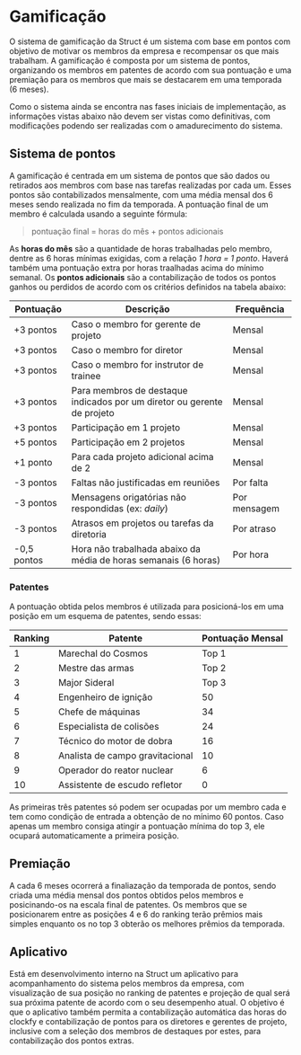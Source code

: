 # Gamificação
O sistema de gamificação da Struct é um sistema com base em pontos com objetivo de motivar os membros da empresa e recompensar os que mais trabalham. A gamificação é composta por um sistema de pontos, organizando os membros em patentes de acordo com sua pontuação e uma premiação para os membros que mais se destacarem em uma temporada (6 meses).

Como o sistema ainda se encontra nas fases iniciais de implementação, as informações vistas abaixo não devem ser vistas como definitivas, com modificações podendo ser realizadas com o amadurecimento do sistema.

## Sistema de pontos
A gamificação é centrada em um sistema de pontos que são dados ou retirados aos membros com base nas tarefas realizadas por cada um. Esses pontos são contabilizados mensalmente, com uma média mensal dos 6 meses sendo realizada no fim da temporada.
A pontuação final de um membro é calculada usando a seguinte fórmula:
> pontuação final = horas do mês + pontos adicionais

As **horas do mês** são a quantidade de horas trabalhadas pelo membro, dentre as 6 horas mínimas exigidas, com a relação *1 hora = 1 ponto*. Haverá também uma pontuação extra por horas traalhadas acima do mínimo semanal.
Os **pontos adicionais** são a contabilização de todos os pontos ganhos ou perdidos de acordo com os critérios definidos na tabela abaixo:

Pontuação | Descrição | Frequência
------------ | ------------- | -------------
+3 pontos | Caso o membro for gerente de projeto | Mensal
+3 pontos | Caso o membro for diretor | Mensal
+3 pontos | Caso o membro for instrutor de trainee | Mensal
+3 pontos | Para membros de destaque indicados por um diretor ou gerente de projeto | Mensal
+3 pontos | Participação em 1 projeto | Mensal
+5 pontos | Participação em 2 projetos | Mensal
+1 ponto | Para cada projeto adicional acima de 2 | Mensal
-3 pontos | Faltas não justificadas em reuniões | Por falta
-3 pontos | Mensagens origatórias não respondidas (ex: *daily*) | Por mensagem
-3 pontos | Atrasos em projetos ou tarefas da diretoria | Por atraso
-0,5 pontos | Hora não trabalhada abaixo da média de horas semanais (6 horas) | Por hora

### Patentes
A pontuação obtida pelos membros é utilizada para posicioná-los em uma posição em um esquema de patentes, sendo essas:

Ranking | Patente | Pontuação Mensal
------------ | ------------- | -------------
1 | Marechal do Cosmos | Top 1
2 | Mestre das armas | Top 2
3 | Major Sideral | Top 3
4 | Engenheiro de ignição | 50
5 | Chefe de máquinas | 34
6 | Especialista de colisões | 24
7 | Técnico do motor de dobra | 16
8 | Analista de campo gravitacional | 10
9 | Operador do reator nuclear | 6
10 | Assistente de escudo refletor | 0

As primeiras três patentes só podem ser ocupadas por um membro cada e tem como condição de entrada a obtenção de no mínimo 60 pontos. Caso apenas um membro consiga atingir a pontuação mínima do top 3, ele ocupará automaticamente a primeira posição.

## Premiação
A cada 6 meses ocorrerá a finaliazação da temporada de pontos, sendo criada uma média mensal dos pontos obtidos pelos membros e posicinando-os na escala final de patentes.
Os membros que se posicionarem entre as posições 4 e 6 do ranking terão prêmios mais simples enquanto os no top 3 obterão os melhores prêmios da temporada.

## Aplicativo
Está em desenvolvimento interno na Struct um aplicativo para acompanhamento do sistema pelos membros da empresa, com visualização de sua posição no ranking de patentes e projeção de qual será sua próxima patente de acordo com o seu desempenho atual. O objetivo é que o aplicativo também permita a contabilização automática das horas do clockfy e contabilização de pontos para os diretores e gerentes de projeto, inclusive com a seleção dos membros de destaques por estes, para contabilização dos pontos extras.
